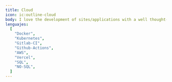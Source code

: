 ```yaml
---
title: Cloud
icon: ic:outline-cloud
body: I love the development of sites/applications with a well thought-out interface and polished functionalities.
lenguajes:
  [
    "Docker",
    "Kubernetes",
    "Gitlab-CI",
    "Github-Actions",
    "AWS",
    "Vercel",
    "SQL",
    "NO-SQL",
  ]
---
```

